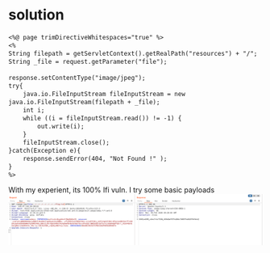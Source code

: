 # solution

```
<%@ page trimDirectiveWhitespaces="true" %>
<%
String filepath = getServletContext().getRealPath("resources") + "/";
String _file = request.getParameter("file");

response.setContentType("image/jpeg");
try{
    java.io.FileInputStream fileInputStream = new java.io.FileInputStream(filepath + _file);
    int i;
    while ((i = fileInputStream.read()) != -1) {
        out.write(i);
    }
    fileInputStream.close();
}catch(Exception e){
    response.sendError(404, "Not Found !" );
}
%>
```

With my experient, its 100% lfi vuln. I try some basic payloads
![alt text](image.png)<br>
